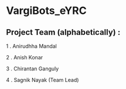 # VargiBots_eYRC

## Project Team (alphabetically) :

1 . Anirudhha Mandal

2 . Anish Konar

3 . Chirantan Ganguly

4 . Sagnik Nayak (Team Lead)

